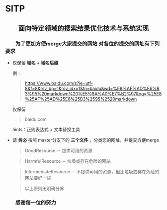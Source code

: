 # SITP
## 　　面向特定领域的搜索结果优化技术与系统实现

### 　　为了更加方便merge大家提交的网站 对各位的提交的网址有下列要求

- 仅保留 **域名** + **域名后缀**

  例：
  >https://www.baidu.com/s?ie=utf-8&f=8&rsv_bp=1&rsv_idx=1&tn=baidu&wd=%E8%AF%AD%E6%B3%95%20markdown%20%E5%8A%A0%E7%B2%97&oq=%25E8%25AF%25AD%25E6%25B3%2595%2520markdown

  仅保留

  > baidu.com

  hints：正则表达式 + 文本替换工具

- 请 **务必** 按照 master分支下的 **三个文件** ，分类您的网址，并提交方便merge

  >GoodResource -- 提供可用的资源

  >HarmfulResource -- 垃圾或存在危险的网站

  >IntermediateResource -- 不提供可用的资源，但比垃圾或存在危险的网站要好一些

  >以上原则无明确分界

### 　　感谢每一位的努力
